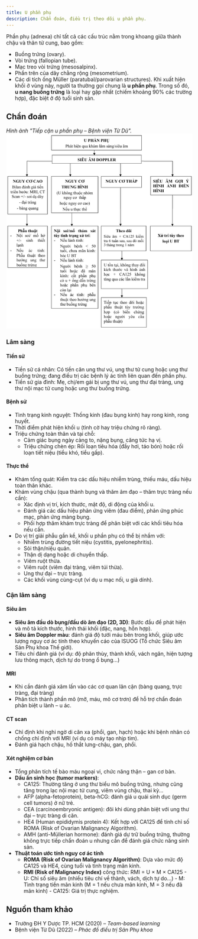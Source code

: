 ```yaml
---
title: U phần phụ
description: Chẩn đoán, điều trị theo dõi u phần phụ.
---
```


Phần phụ (adnexa) chỉ tất cả các cấu trúc nằm trong khoang giữa thành chậu và thân tử cung, bao gồm:

- Buồng trứng (ovary).
- Vòi trứng (fallopian tube).
- Mạc treo vòi trứng (mesosalpinx).
- Phần trên của dây chằng rộng (mesometrium).
- Các di tích ống Müller (paratubal/parovarian structures).
  Khi xuất hiện khối ở vùng này, người ta thường gọi chung là **u phần phụ**. Trong số đó, **u nang buồng trứng** là loại hay gặp nhất (chiếm khoảng 90% các trường hợp), đặc biệt ở độ tuổi sinh sản.

## Chẩn đoán

_Hình ảnh "Tiếp cận u phần phụ – Bệnh viện Từ Dũ"._
![Tiếp cận u phần phụ – Bệnh viện Từ Dũ](./_images/u-phan-phu/tiep-can-u-phan-phu.jpeg)

### Lâm sàng

#### Tiền sử

- Tiền sử cá nhân: Có tiền căn ung thư vú, ung thư tử cung hoặc ung thư buồng trứng; đang điều trị các bệnh lý ác tính liên quan đến phần phụ.
- Tiền sử gia đình: Mẹ, chị/em gái bị ung thư vú, ung thư đại tràng, ung thư nội mạc tử cung hoặc ung thư buồng trứng.

#### Bệnh sử

- Tình trạng kinh nguyệt: Thống kinh (đau bụng kinh) hay rong kinh, rong huyết.
- Thời điểm phát hiện khối u (tình cờ hay triệu chứng rõ ràng).
- Triệu chứng toàn thân và tại chỗ:
  - Cảm giác bụng ngày càng to, nặng bụng, căng tức hạ vị.
  - Triệu chứng chèn ép: Rối loạn tiêu hóa (đầy hơi, táo bón) hoặc rối loạn tiết niệu (tiểu khó, tiểu gấp).

#### Thực thể

- Khám tổng quát: Kiểm tra các dấu hiệu nhiễm trùng, thiếu máu, dấu hiệu toàn thân khác.
- Khám vùng chậu (qua thành bụng và thăm âm đạo – thăm trực tràng nếu cần):
  - Xác định vị trí, kích thước, mật độ, di động của khối u.
  - Đánh giá các dấu hiệu phản ứng viêm (đau điểm), phản ứng phúc mạc, phản ứng màng bụng.
  - Phối hợp thăm khám trực tràng để phân biệt với các khối tiêu hóa nếu cần.
- Do vị trí giải phẫu gần kề, khối u phần phụ có thể bị nhầm với:
  - Nhiễm trùng đường tiết niệu (cystitis, pyelonephritis).
  - Sỏi thận/niệu quản.
  - Thận dị dạng hoặc di chuyển thấp.
  - Viêm ruột thừa.
  - Viêm ruột (viêm đại tràng, viêm túi thừa).
  - Ung thư đại – trực tràng.
  - Các khối vùng cùng-cụt (ví dụ u mạc nối, u giả dính).

### Cận lâm sàng

#### Siêu âm

- **Siêu âm đầu dò bụng/đầu dò âm đạo (2D, 3D)**: Bước đầu để phát hiện và mô tả kích thước, hình thái khối (đặc, nang, hỗn hợp).
- **Siêu âm Doppler màu**: đánh giá độ tưới máu bên trong khối, giúp ước lượng nguy cơ ác tính theo khuyến cáo của ISUOG (Tổ chức Siêu âm Sản Phụ khoa Thế giới).
- Tiêu chí đánh giá (ví dụ: độ phân thùy, thành khối, vách ngăn, hiện tượng lưu thông mạch, dịch tự do trong ổ bụng...)

#### MRI

- Khi cần đánh giá xâm lấn vào các cơ quan lân cận (bàng quang, trực tràng, đại tràng)
- Phân tích thành phần mô (mỡ, máu, mô cơ trơn) để hỗ trợ chẩn đoán phân biệt u lành – u ác.

#### CT scan

- Chỉ định khi nghi ngờ di căn xa (phổi, gan, hạch) hoặc khi bệnh nhân có chống chỉ định với MRI (ví dụ có máy tạo nhịp tim).
- Đánh giá hạch chậu, hố thắt lưng-chậu, gan, phổi.

#### Xét nghiệm cơ bản

- Tổng phân tích tế bào máu ngoại vi, chức năng thận – gan cơ bản.
- **Dấu ấn sinh học (tumor markers)**:
  - CA125: Thường tăng ở ung thư biểu mô buồng trứng, nhưng cũng tăng trong lạc nội mạc tử cung, viêm vùng chậu, thai kỳ...
  - AFP (alpha-fetoprotein), beta-hCG: đánh giá u quái sinh dục (germ cell tumors) ở nữ trẻ.
  - CEA (carcinoembryonic antigen): đôi khi dùng phân biệt với ung thư đại – trực tràng di căn.
  - HE4 (Human epididymis protein 4): Kết hợp với CA125 để tính chỉ số ROMA (Risk of Ovarian Malignancy Algorithm).
  - AMH (anti-Müllerian hormone): đánh giá dự trữ buồng trứng, thường không trực tiếp chẩn đoán u nhưng cần để đánh giá chức năng sinh sản.
- **Thuật toán ước tính nguy cơ ác tính**
  - **ROMA (Risk of Ovarian Malignancy Algorithm)**: Dựa vào mức độ CA125 và HE4, cùng tuổi và tình trạng mãn kinh.
  - **RMI (Risk of Malignancy Index)** công thức: RMI = U × M × CA125 - U: Chỉ số siêu âm (nhiều tiêu chí về thành, vách, dịch tự do...) - M: Tình trạng tiền mãn kinh (M = 1 nếu chưa mãn kinh, M = 3 nếu đã mãn kinh) - CA125: Giá trị thực nghiệm.

## Nguồn tham khảo

- Trường ĐH Y Dược TP. HCM (2020) – _Team-based learning_
- Bệnh viện Từ Dũ (2022) – _Phác đồ điều trị Sản Phụ khoa_
